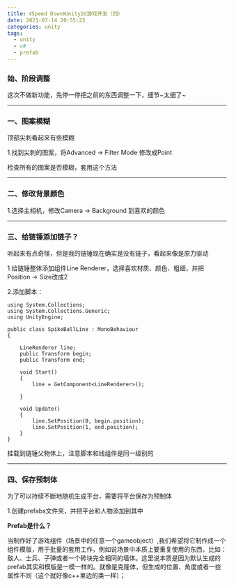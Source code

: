 ```yaml
---
title: 《Speed Down》Unity2d游戏开发（四）
date: 2021-07-14 20:55:23
categories:	unity
tags:
  - unity
  - c#
  - prefab
---
```




### 	始、阶段调整

这次不做新功能，先停一停把之前的东西调整一下，细节~太细了~

<!--more-->

---



### 一、图案模糊

顶部尖刺看起来有些模糊

1.找到尖刺的图案，将Advanced → Filter Mode 修改成Point

检查所有的图案是否模糊，套用这个方法



---



### 二、修改背景颜色

1.选择主相机，修改Camera → Background 到喜欢的颜色



---



### 三、给链锤添加链子？

听起来有点奇怪，但是我的链锤现在确实是没有链子，看起来像是原力驱动

1.给链锤整体添加组件Line Renderer，选择喜欢材质、颜色、粗细，并把Position → Size改成2

2.添加脚本：

```
using System.Collections;
using System.Collections.Generic;
using UnityEngine;

public class SpikeBallLine : MonoBehaviour
{

    LineRenderer line;
    public Transform begin;
    public Transform end;

    void Start()
    {
        line = GetComponent<LineRenderer>();

    }

    void Update()
    {
        line.SetPosition(0, begin.position);
        line.SetPosition(1, end.position);
    }
}
```

挂载到链锤父物体上，注意脚本和线组件是同一级别的



---



### 四、保存预制体

为了可以持续不断地随机生成平台，需要将平台保存为预制体

1.创建prefabs文件夹，并把平台和人物添加到其中

**Prefab是什么？**

当制作好了游戏组件（场景中的任意一个gameobject）,我们希望将它制作成一个组件模版，用于批量的套用工作，例如说场景中本质上要重复使用的东西，比如：敌人、士兵、子弹或者一个砖块完全相同的墙体。这里说本质是因为默认生成的prefab其实和模版是一模一样的。就像是克隆体，但生成的位置、角度或者一些属性不同（这个就好像c++里边的类一样）；

